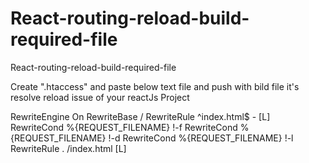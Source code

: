 # React-routing-reload-build-required-file
React-routing-reload-build-required-file

Create ".htaccess" and paste below text file and push with bild file it's resolve reload issue of your reactJs Project
<IfModule mod_rewrite.c>

  RewriteEngine On
  RewriteBase /
  RewriteRule ^index\.html$ - [L]
  RewriteCond %{REQUEST_FILENAME} !-f
  RewriteCond %{REQUEST_FILENAME} !-d
  RewriteCond %{REQUEST_FILENAME} !-l
  RewriteRule . /index.html [L]

</IfModule>
